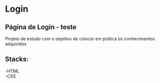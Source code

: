 # Login

## Página de Login - teste

Projeto de estudo com o objetivo de colocar em prática os conhecimentos adquiridos

## Stacks:

-HTML
<br>
-CSS

